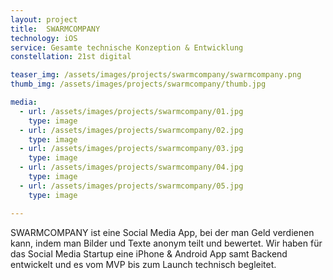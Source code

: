 ```yaml
---
layout: project
title:  SWARMCOMPANY
technology: iOS
service: Gesamte technische Konzeption & Entwicklung
constellation: 21st digital

teaser_img: /assets/images/projects/swarmcompany/swarmcompany.png
thumb_img: /assets/images/projects/swarmcompany/thumb.jpg

media:
  - url: /assets/images/projects/swarmcompany/01.jpg
    type: image
  - url: /assets/images/projects/swarmcompany/02.jpg
    type: image
  - url: /assets/images/projects/swarmcompany/03.jpg
    type: image
  - url: /assets/images/projects/swarmcompany/04.jpg
    type: image
  - url: /assets/images/projects/swarmcompany/05.jpg
    type: image

---
```


SWARMCOMPANY ist eine Social Media App, bei der man Geld verdienen kann, indem man Bilder und Texte anonym teilt und bewertet. Wir haben für das Social Media Startup eine iPhone & Android App samt Backend entwickelt und es vom MVP bis zum Launch technisch begleitet.